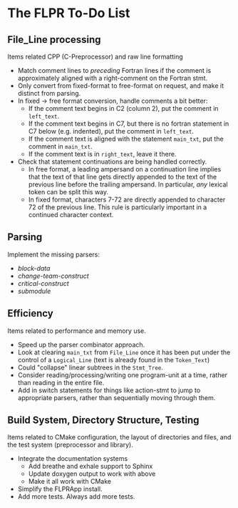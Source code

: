# The FLPR To-Do List

## File_Line processing

Items related CPP (C-Preprocessor) and raw line formatting
- Match comment lines to *preceding* Fortran lines if the comment is
  approximately aligned with a right-comment on the Fortran stmt.
- Only convert from fixed-format to free-format on request, and make
  it distinct from parsing.
- In fixed -> free format conversion, handle comments a bit better:
  + If the comment text begins in C2 (column 2), put the comment in
    `left_text`.
  + If the comment text begins in C7, but there is no fortran
    statement in C7 below (e.g. indented), put the comment in
    `left_text`.
  + If the comment text is aligned with the statement `main_txt`, put
    the comment in `main_txt`.
  + If the comment text is in `right_text`, leave it there.
- Check that statement continuations are being handled correctly.
  + In free format, a leading ampersand on a continuation line implies
    that the text of that line gets directly appended to the text of
    the previous line before the trailing ampersand.  In particular,
    *any* lexical token can be split this way.
  + In fixed format, characters 7-72 are directly appended to
    character 72 of the previous line.  This rule is particularly
    important in a continued character context. 
  
## Parsing

Implement the missing parsers:
* *block-data*
* *change-team-construct*
* *critical-construct*
* *submodule*

## Efficiency

Items related to performance and memory use.
- Speed up the parser combinator approach.
- Look at clearing `main_txt` from `File_Line` once it has been put
  under the control of a `Logical_Line` (text is already found in the
  `Token_Text`)
- Could "collapse" linear subtrees in the `Stmt_Tree`.
- Consider reading/processing/writing one program-unit at a time,
  rather than reading in the entire file.
- Add in switch statements for things like action-stmt to jump to appropriate
  parsers, rather than sequentially moving through them.


## Build System, Directory Structure, Testing 

Items related to CMake configuration, the layout of directories and
files, and the test system
(preprocessor and library).
- Integrate the documentation systems
  + Add breathe and exhale support to Sphinx
  + Update doxygen output to work with above
  + Make it all work with CMake
- Simplify the FLPRApp install.
- Add more tests.  Always add more tests.

